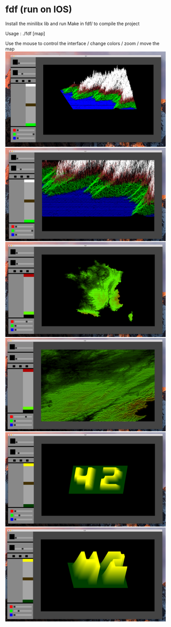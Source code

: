 # fdf (run on IOS)
Install the minilibx lib and run Make in fdf/ to compile the project

Usage : ./fdf [map]

Use the mouse to control the interface / change colors / zoom / move the map
![alt text](https://github.com/antoinedauchy/fdf/blob/master/ScreenShot%20fdf1.png)
![alt text](https://github.com/antoinedauchy/fdf/blob/master/ScreenShot%20fdf2.png)
![alt text](https://github.com/antoinedauchy/fdf/blob/master/ScreenShot%20fdf3.png)
![alt text](https://github.com/antoinedauchy/fdf/blob/master/ScreenShot%20fdf4.png)
![alt text](https://github.com/antoinedauchy/fdf/blob/master/ScreenShot%20fdf5.png)
![alt text](https://github.com/antoinedauchy/fdf/blob/master/ScreenShot%20fdf6.png)
